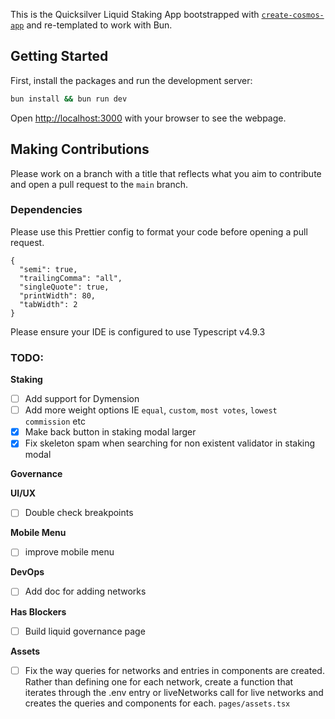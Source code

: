 This is the Quicksilver Liquid Staking App bootstrapped with [`create-cosmos-app`](https://github.com/cosmology-tech/create-cosmos-app) and re-templated to work with Bun.

## Getting Started

First, install the packages and run the development server:

```bash
bun install && bun run dev
```

Open [http://localhost:3000](http://localhost:3000) with your browser to see the webpage.

## Making Contributions

Please work on a branch with a title that reflects what you aim to contribute and open a pull request to the `main` branch.

### Dependencies

Please use this Prettier config to format your code before opening a pull request.

```
{
  "semi": true,
  "trailingComma": "all",
  "singleQuote": true,
  "printWidth": 80,
  "tabWidth": 2
}

```

Please ensure your IDE is configured to use Typescript v4.9.3

### TODO:

**Staking**

- [ ] Add support for Dymension
- [ ] Add more weight options IE `equal`, `custom`, `most votes`, `lowest commission` etc
- [x] Make back button in staking modal larger
- [x] Fix skeleton spam when searching for non existent validator in staking modal

**Governance**

**UI/UX**

- [ ] Double check breakpoints

**Mobile Menu**

- [ ] improve mobile menu

**DevOps**

- [ ] Add doc for adding networks

**Has Blockers**

- [ ] Build liquid governance page

**Assets**

- [ ] Fix the way queries for networks and entries in components are created. Rather than defining one for each network, create a function that iterates through the .env entry or liveNetworks call for live networks and creates the queries and components for each. `pages/assets.tsx`
